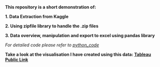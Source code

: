 **This repository is a short demonstration of:**


**1. Data Extraction from Kaggle**

**2. Using zipfile library to handle the .zip files**

**3. Data overview, manipulation and export to excel using pandas library** 

*For detailed code please refer to [python_code](/London_bikes.ipynb)*

**Take a look at the visualisation I have created using this data: [Tableau Public Link](https://public.tableau.com/shared/JB5RJZQY8?:display_count=n&:origin=viz_share_link)**
